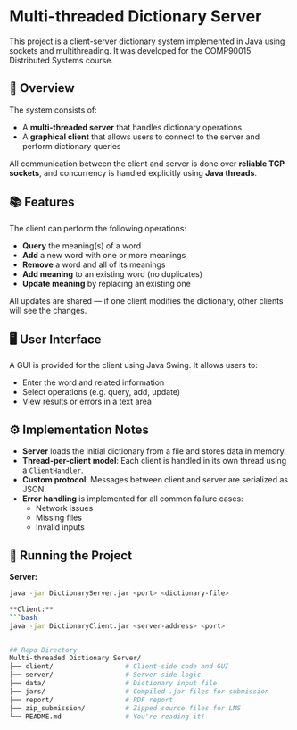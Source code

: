 # Multi-threaded Dictionary Server

This project is a client-server dictionary system implemented in Java using sockets and multithreading. It was developed for the COMP90015 Distributed Systems course.

## 🔧 Overview

The system consists of:
- A **multi-threaded server** that handles dictionary operations
- A **graphical client** that allows users to connect to the server and perform dictionary queries

All communication between the client and server is done over **reliable TCP sockets**, and concurrency is handled explicitly using **Java threads**.

## 📚 Features

The client can perform the following operations:
- **Query** the meaning(s) of a word
- **Add** a new word with one or more meanings
- **Remove** a word and all of its meanings
- **Add meaning** to an existing word (no duplicates)
- **Update meaning** by replacing an existing one

All updates are shared — if one client modifies the dictionary, other clients will see the changes.

## 🖥️ User Interface

A GUI is provided for the client using Java Swing. It allows users to:
- Enter the word and related information
- Select operations (e.g. query, add, update)
- View results or errors in a text area

## ⚙️ Implementation Notes

- **Server** loads the initial dictionary from a file and stores data in memory.
- **Thread-per-client model**: Each client is handled in its own thread using a `ClientHandler`.
- **Custom protocol**: Messages between client and server are serialized as JSON.
- **Error handling** is implemented for all common failure cases:
  - Network issues
  - Missing files
  - Invalid inputs

## 🚀 Running the Project

**Server:**
```bash
java -jar DictionaryServer.jar <port> <dictionary-file>

**Client:**
```bash
java -jar DictionaryClient.jar <server-address> <port>


## Repo Directory
Multi-threaded Dictionary Server/
├── client/                  # Client-side code and GUI
├── server/                  # Server-side logic
├── data/                    # Dictionary input file
├── jars/                    # Compiled .jar files for submission
├── report/                  # PDF report
├── zip_submission/          # Zipped source files for LMS
└── README.md                # You're reading it!
